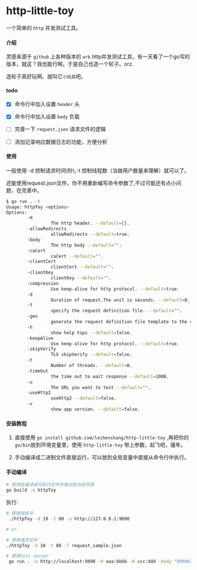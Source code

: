 # http-little-toy

一个简单的 `http` 并发测试工具。

#### 介绍

灵感来源于 `github` 上各种版本的 `wrk` http并发测试工具，有一天看了一个go写的版本，就这？我也能行啊。于是自己也造一个轮子。orz.

造轮子真好玩啊。就叫它`小玩具`吧。

#### todo

- [x] 命令行中加入设置 `header` 头

- [x] 命令行中加入设置 `body` 负载

- [ ] 完善一下 `request.json` 请求文件的逻辑

- [ ] 添加记录响应数据日志的功能，方便分析

#### 使用

一般使用 -d 控制请求时间(秒),-t 控制线程数（当做用户数量来理解）就可以了。

还能使用request.json文件，你不用重新编写命令参数了,不过可能还有点小问题，在完善中。

```bash
$ go run . -h
Usage: httpToy <options>
Options:
        -H 
                 The http header. --default=[].
        -allowRedirects 
                 allowRedirects --default=true.
        -body 
                 The http body --default="".
        -caCert 
                 caCert --default="".
        -clientCert 
                 clientCert --default="".
        -clientKey 
                 clientKey --default="".
        -compression 
                 Use keep-alive for http protocol. --default=true.
        -d 
                 Duration of request.The unit is seconds. --default=0.
        -f 
                 specify the request definition file. --default="".
        -gen 
                 generate the request definition file template to the current directory. --default=false.
        -h 
                 show help tips --default=false.
        -keepAlive 
                 Use keep-alive for http protocol. --default=true.
        -skipVerify 
                 TLS skipVerify --default=false.
        -t 
                 Number of threads. --default=0.
        -timeOut 
                 the time out to wait response --default=1000.
        -u 
                 The URL you want to test --default="".
        -useHttp2 
                 useHttp2 --default=false.
        -v 
                 show app version. --default=false.

```

#### 安装教程

1. 直接使用 `go install github.com/leihenshang/http-little-toy` ,再把你的`go/bin`放到环境变量里，使用 `http-little-toy` 带上参数，起飞吧，骚年。

2. 手动编译成二进制文件直接运行，可以放到全局变量中直接从命令行中执行。

#### 手动编译


```bash
# 把项目编译成可执行文件并输出到当前目录
go build -o httpToy
```

执行:

```bash
# 使用纯命令
 ./httpToy -d 10 -t 80 -u http://127.0.0.1:9090

# or

# 使用请求文件
./httpToy -d 10 -t 80 -f request_sample.json

```

```bash
# 使用test-server
 go run . -u http://localhost:9090 -H aaa:bbbb -H ccc:ddd -body "hhhhh2333333" -d 2 -t 1
```

